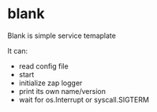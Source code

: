 # blank

Blank is simple service temaplate

It can: 
* read config file
* start
* initialize zap logger
* print its own name/version
* wait for os.Interrupt or syscall.SIGTERM

